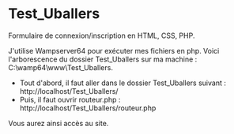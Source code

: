 # Test_Uballers
Formulaire de connexion/inscription en HTML, CSS, PHP.

J'utilise Wampserver64 pour exécuter mes fichiers en php. Voici l'arborescence du dossier Test_Uballers sur ma machine : C:\wamp64\www\Test_Uballers.

- Tout d'abord, il faut aller dans le dossier Test_Uballers suivant : http://localhost/Test_Uballers/
- Puis, il faut ouvrir routeur.php : http://localhost/Test_Uballers/routeur.php

Vous aurez ainsi accès au site.

